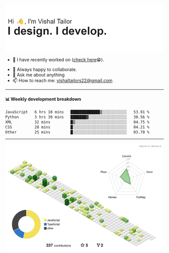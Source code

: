 ![Hi, I'm Vishal Tailor. I design. I develop.](https://github.com/vishaltailors/vishaltailors/blob/main/header.png?raw=true)

- 🔭 I have recently worked on ([check here](https://vishaltailor.com)😁).
<!-- - 🎦 Currently watching: JavaScript: The Hard Parts By Will Sentance. -->
- 👯 Always happy to collaborate.
- 💬 Ask me about anything
- 📫 How to reach me: <a href="mailto:vishaltailors22@gmail.com">vishaltailors22@gmail.com</a>

<hr /> 
<h4>📊 Weekly development breakdown</h4>
<!--START_SECTION:waka-->

```text
JavaScript   6 hrs 10 mins   █████████████▒░░░░░░░░░░░   53.91 %
Python       3 hrs 30 mins   ███████▓░░░░░░░░░░░░░░░░░   30.56 %
XML          32 mins         █▒░░░░░░░░░░░░░░░░░░░░░░░   04.75 %
CSS          28 mins         █░░░░░░░░░░░░░░░░░░░░░░░░   04.21 %
Other        25 mins         █░░░░░░░░░░░░░░░░░░░░░░░░   03.70 %
```

<!--END_SECTION:waka-->
<hr /> 

![](./profile-3d-contrib/profile-green-animate.svg)
